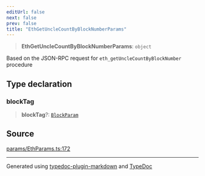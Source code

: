 ```yaml
---
editUrl: false
next: false
prev: false
title: "EthGetUncleCountByBlockNumberParams"
---
```


> **EthGetUncleCountByBlockNumberParams**: `object`

Based on the JSON-RPC request for `eth_getUncleCountByBlockNumber` procedure

## Type declaration

### blockTag

> **blockTag**?: [`BlockParam`](/reference/tevm/actions-types/type-aliases/blockparam/)

## Source

[params/EthParams.ts:172](https://github.com/evmts/tevm-monorepo/blob/main/packages/actions-types/src/params/EthParams.ts#L172)

***
Generated using [typedoc-plugin-markdown](https://www.npmjs.com/package/typedoc-plugin-markdown) and [TypeDoc](https://typedoc.org/)
